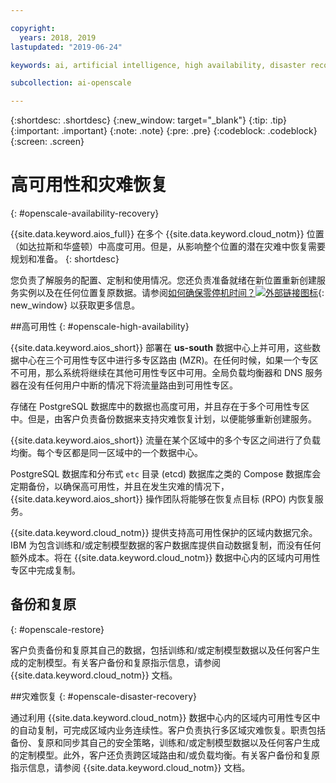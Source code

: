```yaml
---

copyright:
  years: 2018, 2019
lastupdated: "2019-06-24"

keywords: ai, artificial intelligence, high availability, disaster recovery, recovery, load-balancing, postgres

subcollection: ai-openscale

---
```


{:shortdesc: .shortdesc}
{:new_window: target="_blank"}
{:tip: .tip}
{:important: .important}
{:note: .note}
{:pre: .pre}
{:codeblock: .codeblock}
{:screen: .screen}

# 高可用性和灾难恢复
{: #openscale-availability-recovery}

{{site.data.keyword.aios_full}} 在多个 {{site.data.keyword.cloud_notm}} 位置（如达拉斯和华盛顿）中高度可用。但是，从影响整个位置的潜在灾难中恢复需要规划和准备。
{: shortdesc}

您负责了解服务的配置、定制和使用情况。您还负责准备就绪在新位置重新创建服务实例以及在任何位置复原数据。请参阅[如何确保零停机时间？![外部链接图标](../../icons/launch-glyph.svg "外部链接图标")](/docs/overview?topic=overview-zero-downtime#zero-downtime){: new_window} 以获取更多信息。

##高可用性 
{: #openscale-high-availability}

{{site.data.keyword.aios_short}} 部署在 **us-south** 数据中心上并可用，这些数据中心在三个可用性专区中进行多专区路由 (MZR)。在任何时候，如果一个专区不可用，那么系统将继续在其他可用性专区中可用。全局负载均衡器和 DNS 服务器在没有任何用户中断的情况下将流量路由到可用性专区。

存储在 PostgreSQL 数据库中的数据也高度可用，并且存在于多个可用性专区中。但是，由客户负责备份数据来支持灾难恢复计划，以便能够重新创建服务。

{{site.data.keyword.aios_short}} 流量在某个区域中的多个专区之间进行了负载均衡。每个专区都是同一区域中的一个数据中心。 

PostgreSQL 数据库和分布式 <code>etc</code> 目录 (etcd) 数据库之类的 Compose 数据库会定期备份，以确保高可用性，并且在发生灾难的情况下，{{site.data.keyword.aios_short}} 操作团队将能够在恢复点目标 (RPO) 内恢复服务。
 
{{site.data.keyword.cloud_notm}} 提供支持高可用性保护的区域内数据冗余。IBM 为包含训练和/或定制模型数据的客户数据库提供自动数据复制，而没有任何额外成本。将在 {{site.data.keyword.cloud_notm}} 数据中心内的区域内可用性专区中完成复制。
 
## 备份和复原
{: #openscale-restore}

客户负责备份和复原其自己的数据，包括训练和/或定制模型数据以及任何客户生成的定制模型。有关客户备份和复原指示信息，请参阅 {{site.data.keyword.cloud_notm}} 文档。
 
##灾难恢复
{: #openscale-disaster-recovery}

通过利用 {{site.data.keyword.cloud_notm}} 数据中心内的区域内可用性专区中的自动复制，可完成区域内业务连续性。客户负责执行多区域灾难恢复。职责包括备份、复原和同步其自己的安全策略，训练和/或定制模型数据以及任何客户生成的定制模型。此外，客户还负责跨区域路由和/或负载均衡。有关客户备份和复原指示信息，请参阅 {{site.data.keyword.cloud_notm}} 文档。
